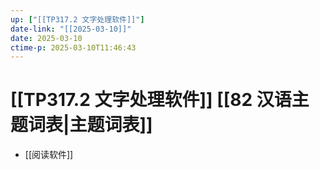 ```yaml
---
up: ["[[TP317.2 文字处理软件]]"]
date-link: "[[2025-03-10]]"
date: 2025-03-10
ctime-p: 2025-03-10T11:46:43
---
```


# [[TP317.2 文字处理软件]] [[82 汉语主题词表|主题词表]]

- [[阅读软件]]

